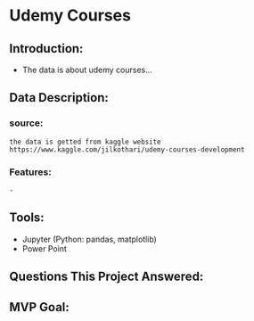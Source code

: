 # Udemy Courses 

## Introduction:
  - The data is about udemy courses...

## Data Description:
  ### source:
    the data is getted from kaggle website https://www.kaggle.com/jilkothari/udemy-courses-development
    
  ### Features:
    - 

## Tools:
  - Jupyter (Python: pandas, matplotlib)
  - Power Point


## Questions This Project Answered:

## MVP Goal:
  

